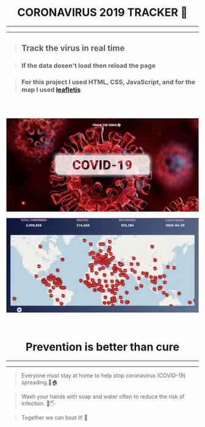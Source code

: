 <h1 align="center">
CORONAVIRUS 2019 TRACKER 🦠
</h1>

---
---
>## Track the virus in real time

>### If the data dosen't load then reload the page 

>### For this project I used HTML, CSS, JavaScript, and for the map I used [leafletjs](https://leafletjs.com/)  


<br/>
<br/>

![home_page](/images/home_page.png)

![home_page](/images/virus_tracker.png)

<br/>

<h1 align="center"> 
 Prevention is better than cure
</h1>

---
---

>Everyone must stay at home to help stop coronavirus (COVID-19) spreading.🧍🏠  

>Wash your hands with soap and water often to reduce the risk of infection. 🧼🖐  

>Together we can beat it! 💪
